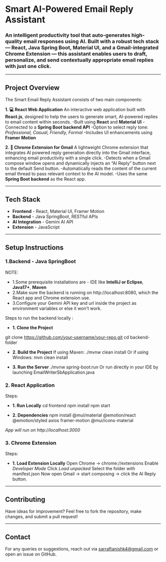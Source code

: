 # Smart AI-Powered Email Reply Assistant

### An intelligent productivity tool that auto-generates high-quality email responses using AI. Built with a robust tech stack — React, Java Spring Boot, Material UI, and a Gmail-integrated Chrome Extension — this assistant enables users to draft, personalize, and send contextually appropriate email replies with just one click.

---

## Project Overview

The Smart Email Reply Assistant consists of two main components:

**1. 💻 React Web Application**
An interactive web application built with **React.js**, designed to help the users to generate smart, AI-powered replies to email content within seconds.
-Built using **React** and **Material UI**
-Connected to a **Spring Boot backend API**
-Option to select reply tone: *Professional, Casual, Friendly, Formal*
-Includes UI enhancements using **Framer Motion**

**2. 🧩 Chrome Extension for Gmail**
A lightweight Chrome extension that integrates AI powered reply generation directly into the Gmail interface, enhancing email productivity with a single click.
-Detects when a Gmail compose window opens and dynamically injects an “AI Reply” button next to the default Send button.
-Automatically reads the content of the current email thread to pass relevant context to the AI model.
-Uses the same **Spring Boot backend** as the React app.

---

## Tech Stack 
- **Frontend** - React, Material UI, Framer Motion
- **Backend** - Java SpringBoot, RESTful APIs
- **AI Integration** - Gemini AI API
- **Extension** - JavaScript

---

## Setup Instructions
### 1.Backend - Java SpringBoot

NOTE:
- 1.Some prerequisite installations are - IDE like **IntelliJ or Eclipse**, **Java17+**, **Maven**
- 2.Make sure the backend is running on http://localhost:8080, which the React app and Chrome extension use.
- 3.Configure your Gemini API key and url inside the project as environment variables or else it won't work.

Steps to run the backend locally :
- **1. Clone the Project**

git clone https://github.com/your-username/your-repo.git
cd backend-folder

- **2. Build the Project**
If using Maven: ./mvnw clean install
Or if using Windows: mvn clean install

-  **3. Run the Server**
./mvnw spring-boot:run
Or run directly in your IDE by launching EmailWriterSbApplication.java

### 2. React Application

Steps:
- **1. Run Locally**
cd frontend
npm install
npm start

- **2. Dependencies**
npm install @mui/material @emotion/react @emotion/styled axios framer-motion @mui/icons-material

*App will run on http://localhost:3000*

### 3. Chrome Extension 
Steps:
- **1. Load Extension Locally**
Open Chrome → chrome://extensions
Enable *Developer Mode*
Click *Load unpacked*
Select the folder with manifest.json
Now open Gmail → start composing → click the AI Reply button.

---

## Contributing
Have ideas for improvement? Feel free to fork the repository, make changes, and submit a pull request!

---

## Contact
For any queries or suggestions, reach out via sarraftanishk4@gmail.com or open an issue on GitHub.
